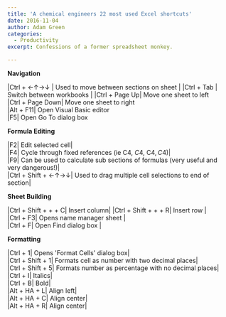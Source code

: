 ```yaml
---
title: 'A chemical engineers 22 most used Excel shortcuts'
date: 2016-11-04
author: Adam Green
categories:
  - Productivity
excerpt: Confessions of a former spreadsheet monkey.

---
```


**Navigation**

|Ctrl + ←↑→↓ |	Used to move between sections on sheet |
|Ctrl + Tab |	Switch between workbooks |
|Ctrl + Page Up|	Move one sheet to left			
|Ctrl + Page Down|	Move one sheet to right			
|Alt + F11|	Open Visual Basic editor			
|F5|	Open Go To dialog box

**Formula Editing**

|F2|	Edit selected cell|			
|F4|	Cycle through fixed references (ie C4, $C$4, C$4, C$4)|			
|F9|	Can be used to calculate sub sections of formulas (very useful and very dangerous!)|			
|Ctrl + Shift + ←↑→↓|	Used to drag multiple cell selections to end of section|

**Sheet Building**

|Ctrl + Shift + + + C|	Insert column|
|Ctrl + Shift + + + R|	Insert row |			
|Ctrl + F3|	Opens name manager sheet |			
|Ctrl + F|	Open Find dialog box |

**Formatting**

|Ctrl + 1|	Opens 'Format Cells' dialog box|			
|Ctrl + Shift + 1|	Formats cell as number with two decimal places|			
|Ctrl + Shift + 5|	Formats number as percentage with no decimal places|			
|Ctrl + I|	Italics|			
|Ctrl + B|	Bold|			
|Alt + HA + L|	Align left|			
|Alt + HA + C|	Align center|			
|Alt + HA + R|	Align center|
